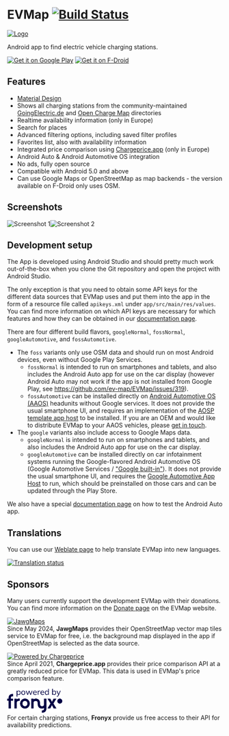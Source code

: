 EVMap [![Build Status](https://github.com/ev-map/EVMap/actions/workflows/tests.yml/badge.svg)](https://github.com/ev-map/EVMap/actions)
=====

<a href="https://ev-map.app" target="_blank">
<img src="https://raw.githubusercontent.com/ev-map/EVMap/master/_img/feature_graphic.svg" width=700 alt="Logo"/></a>

Android app to find electric vehicle charging stations.

<a href="https://play.google.com/store/apps/details?id=net.vonforst.evmap" target="_blank">
<img src="https://play.google.com/intl/en_us/badges/images/generic/en-play-badge.png" alt="Get it on Google Play" height="100"/></a>
<a href="https://f-droid.org/repository/browse/?fdid=net.vonforst.evmap" target="_blank">
<img src="https://f-droid.org/badge/get-it-on.png" alt="Get it on F-Droid" height="100"/></a>

Features
--------

- [Material Design](https://material.io/)
- Shows all charging stations from the community-maintained [GoingElectric.de](https://www.goingelectric.de/stromtankstellen/) and [Open Charge Map](https://openchargemap.org) directories
- Realtime availability information (only in Europe)
- Search for places
- Advanced filtering options, including saved filter profiles
- Favorites list, also with availability information
- Integrated price comparison using [Chargeprice.app](https://chargeprice.app) (only in Europe)
- Android Auto & Android Automotive OS integration
- No ads, fully open source
- Compatible with Android 5.0 and above
- Can use Google Maps or OpenStreetMap as map backends - the version available on F-Droid only uses
  OSM.

Screenshots
-----------

<img src="https://raw.githubusercontent.com/ev-map/EVMap/master/_img/screenshots/phone/en/mapbox/01_map.png" width=250 alt="Screenshot 1"/><img src="https://raw.githubusercontent.com/ev-map/EVMap/master/_img/screenshots/phone/en/mapbox/02_detail.png" width=250 alt="Screenshot 2"/>

Development setup
-----------------

The App is developed using Android Studio and should pretty much work out-of-the-box when you clone
the Git repository and open the project with Android Studio.

The only exception is that you need to obtain some API keys for the different data sources that
EVMap uses and put them into the app in the form of a resource file called `apikeys.xml` under
`app/src/main/res/values`. You can find more information on which API keys are necessary for which
features and how they can be obtained in our [documentation page](doc/api_keys.md).

There are four different build flavors, `googleNormal`, `fossNormal`, `googleAutomotive`, and
`fossAutomotive`.

- The `foss` variants only use OSM data and should run on most Android devices, even without
  Google Play Services.
    - `fossNormal` is intended to run on smartphones and tablets, and also includes the Android
      Auto app for use on the car display (however Android Auto may not work if the app is not
      installed from Google Play, see https://github.com/ev-map/EVMap/issues/319).
    - `fossAutomotive` can be installed directly on
      [Android Automotive OS (AAOS)](https://source.android.com/docs/automotive/start/what_automotive)
      headunits without Google services.
      It does not provide the usual smartphone UI, and requires an implementation of the
      [AOSP template app host](https://source.android.com/docs/automotive/hmi/aosp_host)
      to be installed. If you are an OEM and would like to distribute EVMap to your AAOS vehicles,
      please [get in touch](mailto:evmap@vonforst.net).
- The `google` variants also include access to Google Maps data.
    - `googleNormal` is intended to run on smartphones and tablets, and also includes the Android
      Auto app for use on the car display.
    - `googleAutomotive` can be installed directly on car infotainment systems running the
      Google-flavored Android Automotive OS (Google Automotive Services /
      ["Google built-in"](https://built-in.google/cars/)).
      It does not provide the usual smartphone UI, and requires the
      [Google Automotive App Host](https://play.google.com/store/apps/details?id=com.google.android.apps.automotive.templates.host)
      to run, which should be preinstalled on those cars and can be updated through the Play Store.

We also have a special [documentation page](doc/android_auto.md) on how to test the Android Auto
app.

Translations
------------

You can use our [Weblate page](https://hosted.weblate.org/projects/evmap/) to help translate EVMap
into new languages.

<a href="https://hosted.weblate.org/engage/evmap/">
<img src="https://hosted.weblate.org/widgets/evmap/-/open-graph.png" width="400" alt="Translation status" />
</a>

Sponsors
--------

Many users currently support the development EVMap with their donations. You can find more
information on the [Donate page](https://ev-map.app/donate/) on the EVMap website.

<a href="https://www.jawg.io"><img src="https://www.jawg.io/static/Blue@10x-9cdc4596e4e59acbd9ead55e9c28613e.png" alt="JawgMaps" height="58"/></a><br>
Since May 2024, **JawgMaps** provides their OpenStreetMap vector map tiles service to EVMap for
free, i.e. the background map displayed in the app if OpenStreetMap is selected as the data source.

<a href="https://chargeprice.app"><img src="https://raw.githubusercontent.com/ev-map/EVMap/master/_img/powered_by_chargeprice.svg" alt="Powered by Chargeprice" height="58"/></a><br>
Since April 2021, **Chargeprice.app** provides their price comparison API at a greatly reduced
price for EVMap. This data is used in EVMap's price comparison feature.

<a href="https://fronyx.io/"><img src="https://github.com/ev-map/EVMap/blob/master/_img/powered_by_fronyx.svg" alt="Powered by Fronyx" height="58"/></a><br>
For certain charging stations, **Fronyx** provide us free access to their API for availability
predictions.